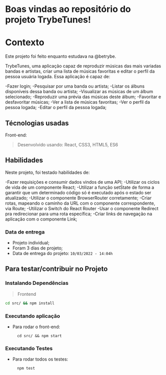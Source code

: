 # Boas vindas ao repositório do projeto TrybeTunes!

# Contexto
Este projeto foi feito enquanto estudava na @betrybe.

TrybeTunes, uma aplicação capaz de reproduzir músicas das mais variadas bandas e artistas, criar uma lista de músicas favoritas e editar o perfil da pessoa usuária logada. Essa aplicação é capaz de:

-Fazer login;
-Pesquisar por uma banda ou artista;
-Listar os álbuns disponíveis dessa banda ou artista;
-Visualizar as músicas de um álbum selecionado;
-Reproduzir uma prévia das músicas deste álbum;
-Favoritar e desfavoritar músicas;
-Ver a lista de músicas favoritas;
-Ver o perfil da pessoa logada;
-Editar o perfil da pessoa logada;

## Técnologias usadas

Front-end:
> Desenvolvido usando: React, CSS3, HTML5, ES6
## Habilidades

Neste projeto, foi testado habilidades de:

-Fazer requisições e consumir dados vindos de uma API;
-Utilizar os ciclos de vida de um componente React;
-Utilizar a função setState de forma a garantir que um determinado código só é executado após o estado ser atualizado;
-Utilizar o componente BrowserRouter corretamente;
-Criar rotas, mapeando o caminho da URL com o componente correspondente, via Route;
-Utilizar o Switch do React Router
-Usar o componente Redirect pra redirecionar para uma rota específica;
-Criar links de navegação na aplicação com o componente Link;

### Data de entrega

- Projeto individual;
- Foram 3 dias de projeto;
- Data de entrega do projeto: `10/03/2022 - 14:04h`

## Para testar/contribuir no Projeto

### Instalando Dependências

> Frontend
```bash
cd src/ && npm install
``` 
### Executando aplicação

* Para rodar o front-end:

  ```
    cd src/ && npm start
  ```

### Executando Testes

* Para rodar todos os testes:

  ```
    npm test
  ```